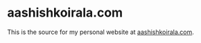 aashishkoirala.com
==================

This is the source for my personal website at [aashishkoirala.com](https://aashishkoirala.com).
